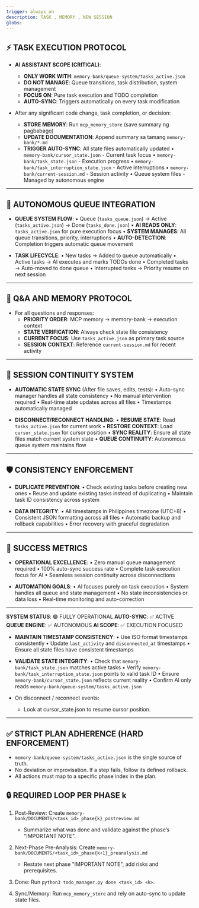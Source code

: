 ```yaml
---
trigger: always_on
description: TASK , MEMORY , NEW SESSION
globs:
---
```

## **⚡ TASK EXECUTION PROTOCOL**

- **AI ASSISTANT SCOPE (CRITICAL)**:
    - **ONLY WORK WITH**: `memory-bank/queue-system/tasks_active.json`
    - **DO NOT MANAGE**: Queue transitions, task distribution, system management
    - **FOCUS ON**: Pure task execution and TODO completion
    - **AUTO-SYNC**: Triggers automatically on every task modification

- After any significant code change, task completion, or decision:
    - **STORE MEMORY**: Run `mcp_memory_store` (save summary ng pagbabago)
    - **UPDATE DOCUMENTATION**: Append summary sa tamang `memory-bank/*.md`
    - **TRIGGER AUTO-SYNC**: All state files automatically updated
        • `memory-bank/cursor_state.json` - Current task focus
        • `memory-bank/task_state.json` - Execution progress
        • `memory-bank/task_interruption_state.json` - Active interruptions
        • `memory-bank/current-session.md` - Session activity
        • Queue system files - Managed by autonomous engine

---

## **🔄 AUTONOMOUS QUEUE INTEGRATION**

- **QUEUE SYSTEM FLOW**:
    • Queue (`tasks_queue.json`) → Active (`tasks_active.json`) → Done (`tasks_done.json`)
    • **AI READS ONLY**: `tasks_active.json` for pure execution focus
    • **SYSTEM MANAGES**: All queue transitions, priority, interruptions
    • **AUTO-DETECTION**: Completion triggers automatic queue movement

- **TASK LIFECYCLE**:
    • New tasks → Added to queue automatically
    • Active tasks → AI executes and marks TODOs done
    • Completed tasks → Auto-moved to done queue
    • Interrupted tasks → Priority resume on next session

---

## **💬 Q&A AND MEMORY PROTOCOL**

- For all questions and responses:
    - **PRIORITY ORDER**: MCP memory → memory-bank → execution context
    - **STATE VERIFICATION**: Always check state file consistency
    - **CURRENT FOCUS**: Use `tasks_active.json` as primary task source
    - **SESSION CONTEXT**: Reference `current-session.md` for recent activity

---

## **🔧 SESSION CONTINUITY SYSTEM**

- **AUTOMATIC STATE SYNC** (After file saves, edits, tests):
    • Auto-sync manager handles all state consistency
    • No manual intervention required
    • Real-time state updates across all files
    • Timestamps automatically managed

- **DISCONNECT/RECONNECT HANDLING**:
    • **RESUME STATE**: Read `tasks_active.json` for current work
    • **RESTORE CONTEXT**: Load `cursor_state.json` for cursor position
    • **SYNC REALITY**: Ensure all state files match current system state
    • **QUEUE CONTINUITY**: Autonomous queue system maintains flow

---

## **🛡️ CONSISTENCY ENFORCEMENT**

- **DUPLICATE PREVENTION**:
    • Check existing tasks before creating new ones
    • Reuse and update existing tasks instead of duplicating
    • Maintain task ID consistency across system

- **DATA INTEGRITY**:
    • All timestamps in Philippines timezone (UTC+8)
    • Consistent JSON formatting across all files
    • Automatic backup and rollback capabilities
    • Error recovery with graceful degradation

---

## **🎯 SUCCESS METRICS**

- **OPERATIONAL EXCELLENCE**:
    • Zero manual queue management required
    • 100% auto-sync success rate
    • Complete task execution focus for AI
    • Seamless session continuity across disconnections

- **AUTOMATION GOALS**:
    • AI focuses purely on task execution
    • System handles all queue and state management
    • No state inconsistencies or data loss
    • Real-time monitoring and auto-correction

---

**SYSTEM STATUS**: 🟢 FULLY OPERATIONAL
**AUTO-SYNC**: ✅ ACTIVE  
**QUEUE ENGINE**: ✅ AUTONOMOUS
**AI SCOPE**: ✅ EXECUTION FOCUSED

- **MAINTAIN TIMESTAMP CONSISTENCY**:
    • Use ISO format timestamps consistently
    • Update `last_activity` and `disconnected_at` timestamps
    • Ensure all state files have consistent timestamps

- **VALIDATE STATE INTEGRITY**:
    • Check that `memory-bank/task_state.json` matches active tasks
    • Verify `memory-bank/task_interruption_state.json` points to valid task ID
    • Ensure `memory-bank/cursor_state.json` reflects current reality
    • Confirm AI only reads `memory-bank/queue-system/tasks_active.json`
- On disconnect / reconnect events:
    - Look at cursor_state.json to resume cursor position.

---

## ✅ STRICT PLAN ADHERENCE (HARD ENFORCEMENT)
- `memory-bank/queue-system/tasks_active.json` is the single source of truth.
- No deviation or improvisation. If a step fails, follow its defined rollback.
- All actions must map to a specific phase index in the plan.

## 🔒 REQUIRED LOOP PER PHASE k
1. Post-Review: Create `memory-bank/DOCUMENTS/<task_id>_phase{k}_postreview.md`
   - Summarize what was done and validate against the phase’s "IMPORTANT NOTE".
2. Next-Phase Pre-Analysis: Create `memory-bank/DOCUMENTS/<task_id>_phase{k+1}_preanalysis.md`
   - Restate next phase "IMPORTANT NOTE", add risks and prerequisites.

4. Done: Run `python3 todo_manager.py done <task_id> <k>`.
5. Sync/Memory: Run `mcp_memory_store` and rely on auto-sync to update state files.



